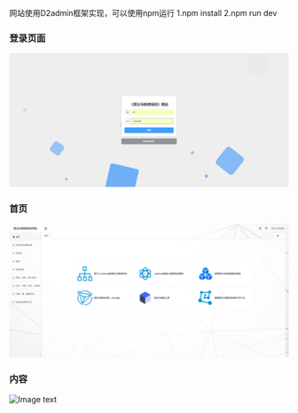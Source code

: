 网站使用D2admin框架实现，可以使用npm运行
1.npm install
2.npm run dev

### 登录页面

![Image text](https://raw.githubusercontent.com/blacksige/d2-vue-Algorithm-and-data-structure-website/main/src/assets/readme/2022-02-18_100932.png)

### 首页

![Image text](https://raw.githubusercontent.com/blacksige/d2-vue-Algorithm-and-data-structure-website/main/src/assets/readme/2022-02-18_100956.png)

### 内容

![Image text](https://raw.githubusercontent.com/blacksige/d2-vue-Algorithm-and-data-structure-website/main/src/assets/readme/2022-02-18_100916.png)
